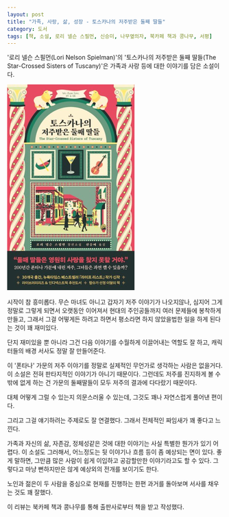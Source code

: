 ```yaml
---
layout: post
title: "가족, 사랑, 삶, 성장 - 토스카나의 저주받은 둘째 딸들"
category: 도서
tags: [책, 소설, 로리 넬슨 스필먼, 신승미, 나무옆의자, 북카페 책과 콩나무, 서평]
---
```


'로리 넬슨 스필먼(Lori Nelson Spielman)'의
'토스카나의 저주받은 둘째 딸들(The Star-Crossed Sisters of Tuscany)'은
가족과 사랑 등에 대한 이야기를 담은 소설이다.

![표지](/images/book/the-star-crossed-sisters-of-tuscany-book-h480.jpg)

시작이 참 흥미롭다.
무슨 마녀도 아니고 갑자기 저주 이야기가 나오지않나,
심지어 그게 정말로 그렇게 되면서 오랫동안 이어져서
현대의 주인공들까지 여러 문제들에 봉착하게 만들고,
그래서 그걸 어떻게든 하려고 하면서
평소라면 하지 않았을법한 일을 하게 된다는 것이 꽤 재미있다.

단지 재미있을 뿐 아니라 그건 다음 이야기를 수월하게 이끌어내는 역할도 잘 하고,
캐릭터들의 배경 서사도 정말 잘 만들어준다.

이 '폰타나' 가문의 저주 이야기를 정말로 실제적인 무언가로 생각하는 사람은 없을거다.
이 소설은 전혀 판타지적인 이야기가 아니기 때문이다.
그런데도 저주를 진지하게 볼 수 밖에 없게 하는 건
가문의 둘째딸들이 모두 저주의 결과에 다다랐기 때문이다.

대체 어떻게 그럴 수 있는지 의문스러울 수 있는데,
그것도 꽤나 자연스럽게 풀어낸 편이다.
<!--
저주의 실체는 일종의 확증편향같은 것이라고 할 수 있다.
안좋은 일이 생기면 저주 때문이라고 생각하며 저주의 대한 믿음을 키우고,
그러다보니 좋은 일이 생겨도 저주때문에 안좋아질거라며 일을 그르치게 되면서,
어차피 저주에 걸렸다고 편견을 갖고 차별하기도 하면서
저주에 대한 믿음을 키우고
그게 다시 저주의 영향이 커지게하는 악순환을 만든다.
때론, 도전하지 않거나 실패하기 위한 이유로 저주를 들기도 한다.
저주가 내렸다고 하는 것 그 자체가 바로 저주인 셈이다.
-->
그리고 그걸 얘기하려는 주제로도 잘 연결했다.
그래서 전체적인 짜임새가 꽤 좋다고 느낀다.

가족과 자신의 삶, 자존감, 정체성같은 것에 대한 이야기는 사실 특별한 뭔가가 있기 어렵다.
이 소설도 그러해서, 어느정도는 뒷 이야기나 흐름 등이 좀 예상되는 면이 있다.
좋게 말하면, 그만큼 많은 사람이 쉽게 이입하고 공감할만한 이야기라고도 할 수 있다.
그렇다고 마냥 뻔하지만은 않게 예상외의 전개를 보이기도 한다.

노인과 젊은이 두 사람을 중심으로
현재를 진행하는 한편 과거를 돌아보며
서사를 채우는 것도 꽤 잘했다.



<div class="im im-info">
이 리뷰는 북카페 책과 콩나무를 통해 출판사로부터 책을 받고 작성했다.
</div>
